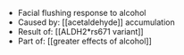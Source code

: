 - Facial flushing response to alcohol  
- Caused by: [[acetaldehyde]] accumulation  
- Result of: [[ALDH2*rs671 variant]]  
- Part of: [[greater effects of alcohol]]